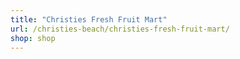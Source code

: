 ```yaml
---
title: "Christies Fresh Fruit Mart"
url: /christies-beach/christies-fresh-fruit-mart/
shop: shop
---
```

